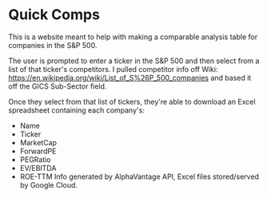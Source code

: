 # Quick Comps
This is a website meant to help with making a comparable analysis table for companies in the S&P 500. 

The user is prompted to enter a ticker in the S&P 500 and then select from a list of that ticker's competitors. I pulled competitor info off Wiki: 
https://en.wikipedia.org/wiki/List_of_S%26P_500_companies
and based it off the GICS Sub-Sector field.

Once they select from that list of tickers, they're able to download an Excel spreadsheet containing each company's: 
- Name
- Ticker
- MarketCap
- ForwardPE
- PEGRatio
- EV/EBITDA
- ROE-TTM
Info generated by AlphaVantage API, Excel files stored/served by Google Cloud. 
